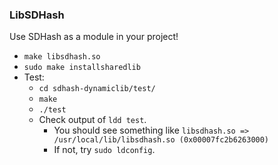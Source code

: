 ### LibSDHash

Use SDHash as a module in your project!
* `make libsdhash.so`
* `sudo make installsharedlib`
* Test:
  * `cd sdhash-dynamiclib/test/`
  * `make`
  * `./test`
  * Check output of `ldd test`.
    * You should see something like `libsdhash.so => /usr/local/lib/libsdhash.so (0x00007fc2b6263000)`
    * If not, try `sudo ldconfig`.